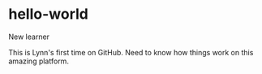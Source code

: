 # hello-world
New learner

This is Lynn's first time on GitHub. Need to know how things work on this amazing platform.
